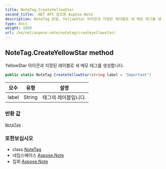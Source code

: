 ```yaml
---
title: NoteTag.CreateYellowStar
second_title: .NET API 참조용 Aspose.Note
description: NoteTag 방법. YellowStar 아이콘과 지정된 레이블로 새 메모 태그를 생성합니다.
type: docs
weight: 1050
url: /ko/net/aspose.note/notetag/createyellowstar/
---
```

## NoteTag.CreateYellowStar method

YellowStar 아이콘과 지정된 레이블로 새 메모 태그를 생성합니다.

```csharp
public static NoteTag CreateYellowStar(string label = "Important")
```

| 모수 | 유형 | 설명 |
| --- | --- | --- |
| label | String | 태그의 레이블입니다. |

### 반환 값

[`NoteTag`](../) .

### 또한보십시오

* class [NoteTag](../)
* 네임스페이스 [Aspose.Note](../../notetag/)
* 집회 [Aspose.Note](../../../)


